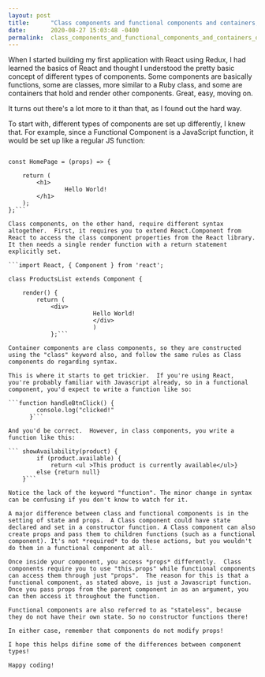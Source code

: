 ```yaml
---
layout: post
title:      "Class components and functional components and containers, oh my!"
date:       2020-08-27 15:03:48 -0400
permalink:  class_components_and_functional_components_and_containers_oh_my
---
```



When I started building my first application with React using Redux, I had learned the basics of React and thought I understood the pretty basic concept of different types of components.  Some components are basically functions, some are classes, more similar to a Ruby class, and some are containers that hold and render other components.  Great, easy, moving on.

It turns out there's a lot more to it than that, as I found out the hard way.

To start with, different types of components are set up differently, I knew that.  For example, since a Functional Component is a JavaScript function, it would be set up like a regular JS function:

```import React from 'react';

const HomePage = (props) => {

    return (
        <h1>
				Hello World!
        </h1>
    );
};```

Class components, on the other hand, require different syntax altogether.  First, it requires you to extend React.Component from React to access the class component properties from the React library.  It then needs a single render function with a return statement explicitly set.

```import React, { Component } from 'react';

class ProductsList extends Component {      
    
    render() {
        return (
            <div>
						Hello World!
						</div>
						)
			};```

Container components are class components, so they are constructed using the "class" keyword also, and follow the same rules as Class components do regarding syntax.

This is where it starts to get trickier.  If you're using React, you're probably familiar with Javascript already, so in a functional component, you'd expect to write a function like so:

```function handleBtnClick() {
        console.log("clicked!" 
      }``` 

And you'd be correct.  However, in class components, you write a function like this:

``` showAvailability(product) {
        if (product.available) {
            return <ul >This product is currently available</ul>}
        else {return null}
    }```

Notice the lack of the keyword "function". The minor change in syntax can be confusing if you don't know to watch for it. 

A major difference between class and functional components is in the setting of state and props.  A Class component could have state declared and set in a constructor function. A Class component can also create props and pass them to children functions (such as a functional component). It's not *required* to do these actions, but you wouldn't do them in a functional component at all.  

Once inside your component, you access *props* differently.  Class components require you to use "this.props" while functional components can access them through just "props".  The reason for this is that a functional component, as stated above, is just a Javascript function.  Once you pass props from the parent component in as an argument, you can then access it throughout the function.

Functional components are also referred to as "stateless", because they do not have their own state. So no constructor functions there!

In either case, remember that components do not modify props!

I hope this helps difine some of the differences between component types!

Happy coding!


